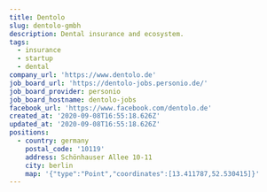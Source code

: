 ```yaml
---
title: Dentolo
slug: dentolo-gmbh
description: Dental insurance and ecosystem.
tags:
  - insurance
  - startup
  - dental
company_url: 'https://www.dentolo.de'
job_board_url: 'https://dentolo-jobs.personio.de/'
job_board_provider: personio
job_board_hostname: dentolo-jobs
facebook_url: 'https://www.facebook.com/dentolo.de'
created_at: '2020-09-08T16:55:18.626Z'
updated_at: '2020-09-08T16:55:18.626Z'
positions:
  - country: germany
    postal_code: '10119'
    address: Schönhauser Allee 10-11
    city: berlin
    map: '{"type":"Point","coordinates":[13.411787,52.530415]}'
---
```


